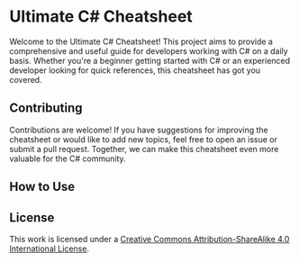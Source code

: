 # Ultimate C# Cheatsheet

Welcome to the Ultimate C# Cheatsheet! This project aims to provide a comprehensive and useful guide for developers working with C# on a daily basis. Whether you're a beginner getting started with C# or an experienced developer looking for quick references, this cheatsheet has got you covered.

## Contributing

Contributions are welcome! If you have suggestions for improving the cheatsheet or would like to add new topics, feel free to open an issue or submit a pull request. Together, we can make this cheatsheet even more valuable for the C# community.

## How to Use



## License

This work is licensed under a [Creative Commons Attribution-ShareAlike 4.0 International License](https://creativecommons.org/licenses/by-sa/4.0/).